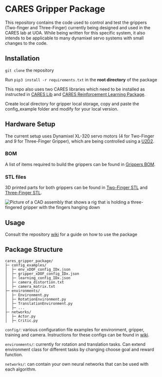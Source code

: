 # CARES Gripper Package

This repository contains the code used to control and test the grippers (Two-finger and Three-Finger) currently being designed and used in the CARES lab at UOA. 
While being written for this specific system, it also intends to be applicable to many dynamixel servo systems with small changes to the code.   
 
## Installation

`git clone` the repository

Run `pip3 install -r requirements.txt` in the **root directory** of the package

This repo also uses two CARES libraries which need to be installed as instructed in [CARES Lib](https://github.com/UoA-CARES/cares_lib) and [CARES Reinforcement Learning Package](https://github.com/UoA-CARES/cares_reinforcement_learning).

Create local directory for gripper local storage, copy and paste the config_example folder and modify for your local version.

## Hardware Setup 
The current setup uses Dynamixel XL-320 servo motors (4 for Two-Finger and 9 for Three-Finger Gripper), which are being controlled using a [U2D2](https://emanual.robotis.com/docs/en/parts/interface/u2d2/). 
### BOM
A list of items required to build the grippers can be found in [Grippers BOM](https://docs.google.com/spreadsheets/d/1GFGDXZwodSCUbbnDEK6e9giJs_8Xy-eVyAdYuDRv4Qk/edit#gid=1627805202).

###  STL files
3D printed parts for both grippers can be found in [Two-Finger STL](https://drive.google.com/drive/folders/1AuBA8254ImEZFrz9au1Tdciz5qx39S2c?usp=share_link) and [Three-Finger STL](https://drive.google.com/drive/folders/1AuBA8254ImEZFrz9au1Tdciz5qx39S2c?usp=share_link).

![Picture of a CAD assembly that shows a rig that is holding a three-fingered gripper with the fingers hanging down](https://user-images.githubusercontent.com/105029122/205157459-ef70f9fb-dcea-464a-af8a-14d66047497a.png)


## Usage

Consult the repository [wiki]() for a guide on how to use the package

<!-- TODO: 
WIKI Planning
need to explain and give instructions for:

- config: env, gripper, learning
- env: current ones: rotation and translation. can extend environment for different tasks but changing choose goal and reward function
- network is where you can play around with your own ideas
- training_loop.py
- to test and play with gripper - gripper example
 -->


## Package Structure

```
cares_gripper_package/
├─ config_examples/
│  ├─ env_xDOF_config_IDx.json
│  ├─ gripper_xDOF_config_IDx.json
│  ├─ learning_config_IDx.json
│  ├─ camera_distortion.txt
│  ├─ camera_matrix.txt
├─ environments/
│  ├─ Environment.py
│  ├─ RotationEnvironment.py
│  ├─ TranslationEnvironment.py
│  ├─ ...
├─ networks/
│  ├─ Actor.py
│  ├─ Critic.py

```
`config/`: various configuration file examples for environment, gripper, training and camera. Instructions for these configs can be found in [wiki]().

`environments/`: currently for rotation and translation tasks. Can extend environment class for different tasks by changing choose goal and reward function.

`networks/`: can contain your own neural networks that can be used with each algorithm.
